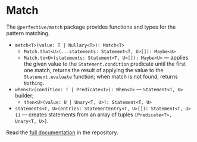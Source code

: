 # Match

The `@perfective/match` package provides functions and types for the pattern matching.

* `match<T>(value: T | Nullary<T>): Match<T>`
    * `Match.that<U>(...statements: Statement<T, U>[]): Maybe<U>`
    * `Match.to<U>(statements: Statement<T, U>[]): Maybe<U>`
    — applies the given value to the `Statement.condition` predicate until the first one match,
    returns the result of applying the value to the `Statement.evaluate` function;
    when match is not found, returns `Nothing`.
* `when<T>(condition: T | Predicate<T>): When<T>`
— `Statement<T, U>` builder;
    * `then<U>(value: U | Unary<T, U>): Statement<T, U>`
* `statements<T, U>(entries: StatementEntry<T, U>[]): Statement<T, U>[]`
— creates statements from an array of tuples `[Predicate<T>, Unary<T, U>]`.

Read the [full documentation](https://github.com/perfective/js/blob/master/packages/match/README.adoc) 
in the repository.
